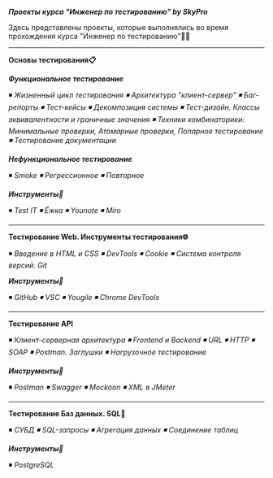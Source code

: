 ***Проекты курса "Инженер по тестированию" by SkyPro***

Здесь представлены проекты, которые выполнялись во время прохождения курса "Инженер по тестированию"👨‍💻

---

**Основы тестирования📋**

_**Функциональное тестирование**_ 

◾ *Жизненный цикл тестирования ◾ Архитектура "клиент-сервер" ◾ Баг-репорты ◾ Тест-кейсы ◾ Декомпозиция системы
◾ Тест-дизайн. Классы эквивалентности и граничные значения ◾ Техники комбинаторики:
Минимальные проверки, Атомарные проверки, Попарное тестирование ◾ Тестирование документации*

_**Нефункциональное тестирование**_ 

◾	*Smoke ◾	Регрессионное ◾	Повторное*

_**Инструменты🔧**_

◾ *Test IT ◾ Ёжка ◾ Younote ◾ Miro*

---

**Тестирование Web. Инструменты тестирования🌐** 

◾	*Введение в HTML и CSS ◾ DevTools ◾ Cookie ◾ Система контроля версий. Git*	 

_**Инструменты🔧**_

◾ *GitHub ◾ VSC ◾ Yougile ◾ Chrome DevTools*

---

**Тестирование API** 

◾	*Клиент-серверная архитектура ◾ Frontend и Backend ◾ URL ◾ HTTP ◾ SOAP ◾ Postman. Заглушки ◾ Нагрузочное тестирование* 

_**Инструменты🔧**_

◾ *Postman ◾ Swagger ◾ Mockoon ◾ XML в JMeter*

---

**Тестирование Баз данных. SQL🐘** 

◾ *СУБД ◾ SQL-запросы ◾ Агрегация данных ◾ Соединение таблиц*

_**Инструменты🔧**_

◾ *PostgreSQL*
